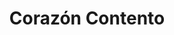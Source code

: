 ---
title: "Corazón Contento"
url: /ciudad-autonoma-de-buenos-aires/corazon-contento/
shop: Tiere
---